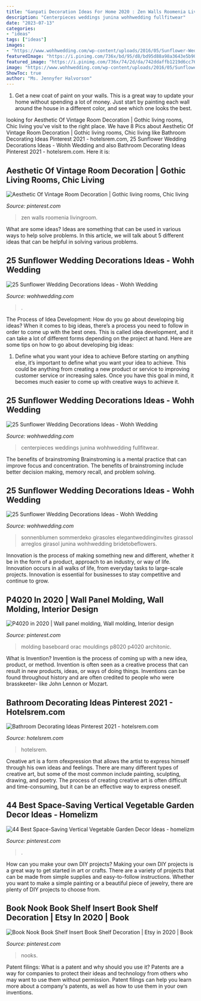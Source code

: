 ```yaml
---
title: "Ganpati Decoration Ideas For Home 2020 : Zen Walls Roomenia Livingroom"
description: "Centerpieces weddings junina wohhwedding fullfitwear"
date: "2023-07-13"
categories:
- "ideas"
tags: ["ideas"]
images:
- "https://www.wohhwedding.com/wp-content/uploads/2016/05/Sunflower-Wedding-Flower-Arrangements-Decorations.jpg"
featuredImage: "https://i.pinimg.com/736x/bd/95/d8/bd95d88a98a3643e5b9059413d26f4e5.jpg"
featured_image: "https://i.pinimg.com/736x/74/2d/da/742ddaffb1219d6cc76e4feccc664897.jpg"
image: "https://www.wohhwedding.com/wp-content/uploads/2016/05/Sunflower-Wedding-Centerpiece-Decorations.jpg"
ShowToc: true
author: "Ms. Jennyfer Halvorson"
---
```



1. Get a new coat of paint on your walls. This is a great way to update your home without spending a lot of money. Just start by painting each wall around the house in a different color, and see which one looks the best.

	

		
looking for Aesthetic Of Vintage Room Decoration | Gothic living rooms, Chic living you've visit to the right place. We have 8 Pics about Aesthetic Of Vintage Room Decoration | Gothic living rooms, Chic living like Bathroom Decorating Ideas Pinterest 2021 - hotelsrem.com, 25 Sunflower Wedding Decorations Ideas - Wohh Wedding and also Bathroom Decorating Ideas Pinterest 2021 - hotelsrem.com. Here it is:
		
    
## Aesthetic Of Vintage Room Decoration | Gothic Living Rooms, Chic Living

<img loading=lazy src="https://i.pinimg.com/736x/8b/45/4e/8b454ef4c52b278129bff612c6756a51.jpg" onerror="this.onerror=null;this.src='https://tse2.mm.bing.net/th?id=OIP.aawZ8gjMCUSZOR6vlU00hQHaLG&amp;pid=15.1';" alt="Aesthetic Of Vintage Room Decoration | Gothic living rooms, Chic living">

_Source: pinterest.com_

>zen walls roomenia livingroom. 

	

What are some ideas?
Ideas are something that can be used in various ways to help solve problems. In this article, we will talk about 5 different ideas that can be helpful in solving various problems.

    
## 25 Sunflower Wedding Decorations Ideas - Wohh Wedding

<img loading=lazy src="https://www.wohhwedding.com/wp-content/uploads/2016/05/Sunflower-Wedding-Decorations-Ideas.jpg" onerror="this.onerror=null;this.src='https://tse4.mm.bing.net/th?id=OIP.BTQyJNzVY6iwv-WS87_tjgHaKV&amp;pid=15.1';" alt="25 Sunflower Wedding Decorations Ideas - Wohh Wedding">

_Source: wohhwedding.com_

>. 

	

The Process of Idea Development: How do you go about developing big ideas?
When it comes to big ideas, there’s a process you need to follow in order to come up with the best ones. This is called idea development, and it can take a lot of different forms depending on the project at hand. Here are some tips on how to go about developing big ideas:
1. Define what you want your idea to achieve 
Before starting on anything else, it’s important to define what you want your idea to achieve. This could be anything from creating a new product or service to improving customer service or increasing sales. Once you have this goal in mind, it becomes much easier to come up with creative ways to achieve it.

    
## 25 Sunflower Wedding Decorations Ideas - Wohh Wedding

<img loading=lazy src="https://www.wohhwedding.com/wp-content/uploads/2016/05/Sunflower-Wedding-Centerpiece-Decorations.jpg" onerror="this.onerror=null;this.src='https://tse4.mm.bing.net/th?id=OIP.WmdSTx0zPgSxJYFFDvP8PQHaLI&amp;pid=15.1';" alt="25 Sunflower Wedding Decorations Ideas - Wohh Wedding">

_Source: wohhwedding.com_

>centerpieces weddings junina wohhwedding fullfitwear. 

	

The benefits of brainstroming
Brainstroming is a mental practice that can improve focus and concentration. The benefits of brainstroming include better decision making, memory recall, and problem solving.

    
## 25 Sunflower Wedding Decorations Ideas - Wohh Wedding

<img loading=lazy src="https://www.wohhwedding.com/wp-content/uploads/2016/05/Sunflower-Wedding-Flower-Arrangements-Decorations.jpg" onerror="this.onerror=null;this.src='https://tse2.mm.bing.net/th?id=OIP.2ZMHhyywjH7F5CutyA4QGwHaLH&amp;pid=15.1';" alt="25 Sunflower Wedding Decorations Ideas - Wohh Wedding">

_Source: wohhwedding.com_

>sonnenblumen sommerdeko girasoles elegantweddinginvites girassol arreglos girasol junina wohhwedding bridetobeflowers. 

	

Innovation is the process of making something new and different, whether it be in the form of a product, approach to an industry, or way of life. Innovation occurs in all walks of life, from everyday tasks to large-scale projects. Innovation is essential for businesses to stay competitive and continue to grow.

    
## P4020 In 2020 | Wall Panel Molding, Wall Molding, Interior Design

<img loading=lazy src="https://i.pinimg.com/736x/93/cf/b0/93cfb0d394e4d2daff2dee05ea1bb848.jpg" onerror="this.onerror=null;this.src='https://tse3.mm.bing.net/th?id=OIP.NBQ9LD5daAiU_qnUnErk5wHaLH&amp;pid=15.1';" alt="P4020 in 2020 | Wall panel molding, Wall molding, Interior design">

_Source: pinterest.com_

>molding baseboard orac mouldings p8020 p4020 architonic. 

	

What is Invention?
Invention is the process of coming up with a new idea, product, or method. Invention is often seen as a creative process that can result in new products, ideas, or ways of doing things. Inventions can be found throughout history and are often credited to people who were brasskeeter- like John Lennon or Mozart.

    
## Bathroom Decorating Ideas Pinterest 2021 - Hotelsrem.com

<img loading=lazy src="http://hotelsrem.com/wp-content/uploads/2020/07/bathroom-decorating-ideas-pinterest-awesome-inexpensive-apartment-decorating-ideas-34-of-bathroom-decorating-ideas-pinterest.jpg" onerror="this.onerror=null;this.src='https://tse2.mm.bing.net/th?id=OIP.wwoD0pSVRDkK-tDqKzs3nwHaLH&amp;pid=15.1';" alt="Bathroom Decorating Ideas Pinterest 2021 - hotelsrem.com">

_Source: hotelsrem.com_

>hotelsrem. 

	

Creative art is a form ofexpression that allows the artist to express himself through his own ideas and feelings. There are many different types of creative art, but some of the most common include painting, sculpting, drawing, and poetry. The process of creating creative art is often difficult and time-consuming, but it can be an effective way to express oneself.

    
## 44 Best Space-Saving Vertical Vegetable Garden Decor Ideas - Homelizm

<img loading=lazy src="https://i.pinimg.com/736x/bd/95/d8/bd95d88a98a3643e5b9059413d26f4e5.jpg" onerror="this.onerror=null;this.src='https://tse4.mm.bing.net/th?id=OIP.g366xL8HBVSUi3g5vghzGwHaJ3&amp;pid=15.1';" alt="44 Best Space-Saving Vertical Vegetable Garden Decor Ideas - homelizm">

_Source: pinterest.com_

>. 

	

How can you make your own DIY projects?
Making your own DIY projects is a great way to get started in art or crafts. There are a variety of projects that can be made from simple supplies and easy-to-follow instructions. Whether you want to make a simple painting or a beautiful piece of jewelry, there are plenty of DIY projects to choose from.

    
## Book Nook Book Shelf Insert Book Shelf Decoration | Etsy In 2020 | Book

<img loading=lazy src="https://i.pinimg.com/736x/74/2d/da/742ddaffb1219d6cc76e4feccc664897.jpg" onerror="this.onerror=null;this.src='https://tse4.mm.bing.net/th?id=OIP.3GrBMqQt6AJ_ojCEDCDmSQHaJ3&amp;pid=15.1';" alt="Book Nook Book Shelf Insert Book Shelf Decoration | Etsy in 2020 | Book">

_Source: pinterest.com_

>nooks. 

	

Patent filings: What is a patent and why should you use it?
Patents are a way for companies to protect their ideas and technology from others who may want to use them without permission. Patent filings can help you learn more about a company's patents, as well as how to use them in your own inventions.

